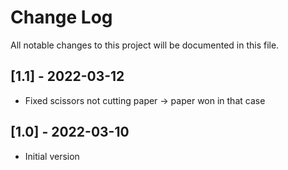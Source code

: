 # Change Log
All notable changes to this project will be documented in this file.

## [1.1] - 2022-03-12
- Fixed scissors not cutting paper -> paper won in that case

## [1.0] - 2022-03-10
- Initial version

